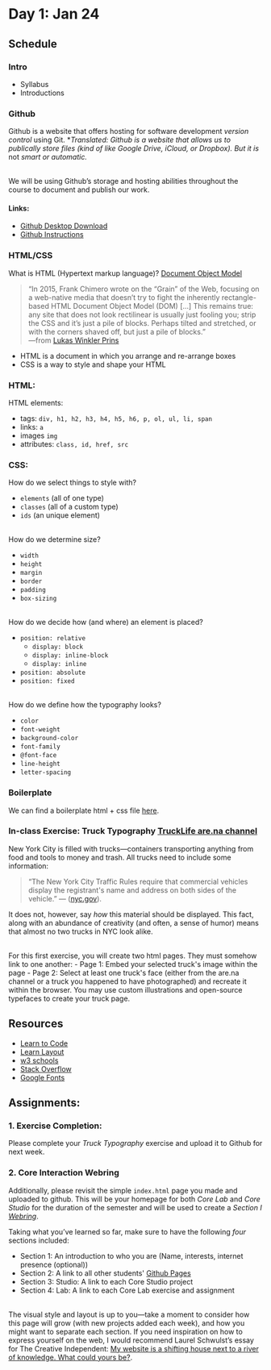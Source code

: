 # Day 1: Jan 24
	

## Schedule
### Intro

- Syllabus
- Introductions

### Github
Github is a website that offers hosting for software development *version control* using Git.
\**Translated: Github is a website that allows us to publically store files (kind of like Google Drive, iCloud, or Dropbox). But it is* not *smart or automatic.*

<br>We will be using Github&rsquo;s storage and hosting abilities throughout the course to document and publish our work.

#### Links:
- [Github Desktop Download](https://desktop.github.com/)
- [Github Instructions](https://help.github.com/en/desktop/)


### HTML/CSS
What is HTML (Hypertext markup language)? [Document Object Model](https://en.wikipedia.org/wiki/Document_Object_Model#/media/File:JKDOM.SVG%5D(https://upload.wikimedia.org/wikipedia/commons/thumb/e/e4/JKDOM.SVG/2000px-JKDOM.SVG.png))
 
> &ldquo;In 2015, Frank Chimero wrote on the “Grain” of the Web, focusing on a web-native media that doesn’t try to fight the inherently rectangle-based HTML Document Object Model (DOM) [...] This remains true: any site that does not look rectilinear is usually just fooling you; strip the CSS and it’s just a pile of blocks. Perhaps tilted and stretched, or with the corners shaved off, but just a pile of blocks.&rdquo;
<br>—from [Lukas Winkler Prins](https://www.are.na/block/736425)

- HTML is a document in which you arrange and re-arrange boxes
- CSS is a way to style and shape your HTML

### HTML:

HTML elements:
- tags: `div, h1, h2, h3, h4, h5, h6, p, ol, ul, li, span`
- links: `a`
- images `img`
- attributes: `class, id, href, src`

### CSS:
How do we select things to style with?
- `elements` (all of one type)
- `classes` (all of a custom type)
- `ids` (an unique element)

<br>How do we determine size?
- `width`
- `height`
- `margin`
- `border`
- `padding`
- `box-sizing`

<br>How do we decide how (and where) an element is placed?
- `position: relative`
	- `display: block`
	- `display: inline-block`
	- `display: inline`
- `position: absolute`
- `position: fixed`

<br>How do we define how the typography looks?
- `color`
- `font-weight`
- `background-color`
- `font-family`
- `@font-face`
- `line-height`
- `letter-spacing`

### Boilerplate
We can find a boilerplate html + css file [here](/files/boilerplate.zip). 

### In-class Exercise: Truck Typography [TruckLife are.na channel](https://www.are.na/ben-ross-1515211424/trucklife)

New York City is filled with trucks—containers transporting anything from food and tools to money and trash. All trucks need to include some information: 

> &ldquo;The New York City Traffic Rules require that commercial vehicles display the registrant's name and address on both sides of the vehicle.&rdquo; — ([nyc.gov](https://www1.nyc.gov/html/dot/downloads/pdf/truck-and-commercial-vehicle-faq-05-2019.pdf)). 

It does not, however, say *how* this material should be displayed. This fact, along with an abundance of creativity (and often, a sense of humor) means that almost no two trucks in NYC look alike. 

<br>For this first exercise, you will create two html pages. They must somehow link to one another:
	- Page 1: Embed your selected truck's image within the page
	- Page 2: Select at least one truck's face (either from the are.na channel or a truck you happened to have photographed) and recreate it within the browser. You may use custom illustrations and open-source typefaces to create your truck page.

## Resources
- [Learn to Code](https://learn.shayhowe.com/html-css/)
- [Learn Layout](http://learnlayout.com/)
- [w3 schools](https://www.w3schools.com/)
- [Stack Overflow](https://stackoverflow.com/)
- [Google Fonts](https://fonts.google.com/)

## Assignments: 

### 1. Exercise Completion:
Please complete your *Truck Typography* exercise and upload it to Github for next week.

### 2. Core Interaction Webring
Additionally, please revisit the simple `index.html` page you made and uploaded to github. This will be your homepage for both *Core Lab* and *Core Studio* for the duration of the semester and will be used to create a *Section I [Webring](https://en.wikipedia.org/wiki/Webring)*.

Taking what you&rsquo;ve learned so far, make sure to have the following *four* sections included: 
- Section 1: An introduction to who you are (Name, interests, internet presence (optional))
-	Section 2: A link to all other students' [Github Pages](https://docs.google.com/spreadsheets/d/1zs-5NcqBZeeb1_Nd0Zv0Lx9D1G5n_vOaoC8FbEfUzZg/edit?usp=sharing)
- Section 3: Studio: A link to each Core Studio project
- Section 4: Lab: A link to each Core Lab exercise and assignment

<br>The visual style and layout is up to you—take a moment to consider how this page will grow (with new projects added each week), and how you might want to separate each section. If you need inspiration on how to express yourself on the web, I would recommend Laurel Schwulst&rsquo;s essay for The Creative Independent: [My website is a shifting house next to a river of knowledge. What could yours be?](https://thecreativeindependent.com/people/laurel-schwulst-my-website-is-a-shifting-house-next-to-a-river-of-knowledge-what-could-yours-be/).

